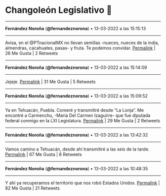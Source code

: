 # Changoleón Legislativo 🙈
*****
**Fernández Noroña** (**@fernandeznorona**) • 13-03-2022 a las 15:15:13
*****
Avisa, en el @PTnacionalMX no llevan semillas -nueces, nueces de la india, almendras, cacahuates, pasas- y fruta. Te podemos convidar.
[Permalink](https://twitter.com/fernandeznorona/status/1503147698584752133) | 26 Me Gusta | 2 Retweets
*****
**Fernández Noroña** (**@fernandeznorona**) • 13-03-2022 a las 15:14:09
*****
Jejeje.
[Permalink](https://twitter.com/fernandeznorona/status/1503147431101444102) | 31 Me Gusta | 5 Retweets
*****
**Fernández Noroña** (**@fernandeznorona**) • 13-03-2022 a las 15:09:52
*****
Ya en Tehuacán, Puebla. Comeré y transmitiré desde “La Lonja”. Me encontré a Carmenchu, -María Del Carmen Izaguirre- que fue diputada federal conmigo en la LXI Legislatura.
[Permalink](https://twitter.com/fernandeznorona/status/1503146352603279369) | 29 Me Gusta | 2 Retweets
*****
**Fernández Noroña** (**@fernandeznorona**) • 13-03-2022 a las 13:42:32
*****
Vamos camino a Tehuacán, desde ahí transmitiré a las seis de la tarde.
[Permalink](https://twitter.com/fernandeznorona/status/1503124376295669761) | 67 Me Gusta | 8 Retweets
*****
**Fernández Noroña** (**@fernandeznorona**) • 13-03-2022 a las 10:48:35
*****
Y ahí ya recuperamos el territorio que nos robó Estados Unidos.
[Permalink](https://twitter.com/fernandeznorona/status/1503080597610237959) | 82 Me Gusta | 21 Retweets